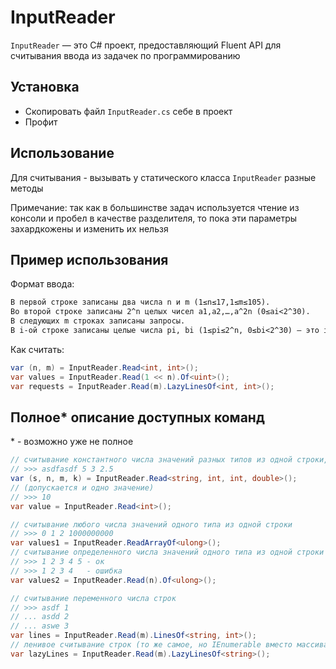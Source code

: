 ﻿# InputReader

`InputReader` — это С# проект, предоставляющий Fluent API для считывания ввода из задачек по программированию

## Установка

- Скопировать файл `InputReader.cs` себе в проект
- Профит

## Использование

Для считывания - вызывать у статического класса `InputReader` разные методы

Примечание: так как в большинстве задач используется чтение из консоли и пробел в качестве разделителя, то пока эти
параметры захардкожены и изменить их нельзя

## Пример использования

Формат ввода:

```markdown
В первой строке записаны два числа n и m (1≤n≤17,1≤m≤105).
Во второй строке записаны 2^n целых чисел a1,a2,…,a^2n (0≤ai<2^30).
В следующих m строках записаны запросы.
В i-ой строке записаны целые числа pi, bi (1≤pi≤2^n, 0≤bi<2^30) — это i-ый запрос.
```

Как считать:

```csharp
var (n, m) = InputReader.Read<int, int>();
var values = InputReader.Read(1 << n).Of<uint>();
var requests = InputReader.Read(m).LazyLinesOf<int, int>();
```

## Полное* описание доступных команд

\* - возможно уже не полное

```csharp
// считывание константного числа значений разных типов из одной строки, например:
// >>> asdfasdf 5 3 2.5
var (s, n, m, k) = InputReader.Read<string, int, int, double>(); 
// (допускается и одно значение)
// >>> 10
var value = InputReader.Read<int>();

// считывание любого числа значений одного типа из одной строки 
// >>> 0 1 2 1000000000
var values1 = InputReader.ReadArrayOf<ulong>();
// считывание определенного числа значений одного типа из одной строки (если их там больше или меньше - ошибка)
// >>> 1 2 3 4 5 - ок
// >>> 1 2 3 4   - ошибка
var values2 = InputReader.Read(n).Of<ulong>();

// считывание переменного числа строк 
// >>> asdf 1
// ... asdd 2
// ... aswe 3
var lines = InputReader.Read(m).LinesOf<string, int>();
// ленивое считывание строк (то же самое, но IEnumerable вместо массива)
var lazyLines = InputReader.Read(m).LazyLinesOf<string>();
```

